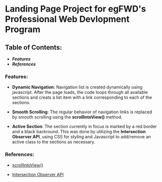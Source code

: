 # Landing Page Project for egFWD's Professional Web Devlopment Program

## Table of Contents:

-   ***Features***
-   ***References***

### Features:

-   **Dynamic Navigation**: Navigation list is created dynamically using javascript. After the page loads, the code loops through all available sections and creats a list item with a link corresponding to each of the sections.

-   **Smooth Scrolling**: The regular behavior of navigation links is replaced by smooth scrolling using the **scrollIntoView()** method.

-   **Active Section**: The section currently in focus is marked by a red border and a black backround. This was done by utilizing the **Intersection Observer API**, using CSS for styling and Javascript to add/remove an active class to the sections as necessary.

### References:

-   [scrollIntoView()](https://developer.mozilla.org/en-US/docs/Web/API/Element/scrollIntoView)

-   [Intersection Observer API](https://developer.mozilla.org/en-US/docs/Web/API/Intersection_Observer_API)

